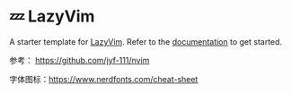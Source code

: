 # 💤 LazyVim

A starter template for [LazyVim](https://github.com/LazyVim/LazyVim).
Refer to the [documentation](https://lazyvim.github.io/installation) to get started.

参考：
https://github.com/jyf-111/nvim

字体图标：https://www.nerdfonts.com/cheat-sheet